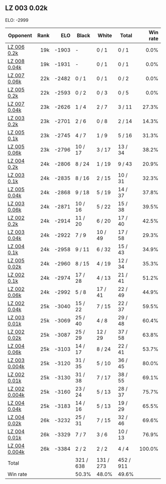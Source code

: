 ## LZ 003 0.02k ##

ELO: -2999

Opponent | Rank | ELO | Black | White | Total | Win rate
---------|-----:|----:|-------|-------|-------|-------:
[LZ 006 0.2k](LZ%20006%200.2k.md) | 19k | -1903 | - | 0 / 1 | 0 / 1 | 0.0%
[LZ 008 0.04k](LZ%20008%200.04k.md) | 19k | -1931 | - | 0 / 1 | 0 / 1 | 0.0%
[LZ 007 0.06k](LZ%20007%200.06k.md) | 22k | -2482 | 0 / 1 | 0 / 1 | 0 / 2 | 0.0%
[LZ 005 0.2k](LZ%20005%200.2k.md) | 22k | -2593 | 0 / 2 | 0 / 3 | 0 / 5 | 0.0%
[LZ 007 0.04k](LZ%20007%200.04k.md) | 23k | -2626 | 1 / 4 | 2 / 7 | 3 / 11 | 27.3%
[LZ 003 0.2k](LZ%20003%200.2k.md) | 23k | -2701 | 2 / 6 | 0 / 8 | 2 / 14 | 14.3%
[LZ 005 0.1k](LZ%20005%200.1k.md) | 23k | -2745 | 4 / 7 | 1 / 9 | 5 / 16 | 31.3%
[LZ 005 0.06k](LZ%20005%200.06k.md) | 23k | -2796 | 10 / 17 | 3 / 17 | 13 / 34 | 38.2%
[LZ 004 0.2k](LZ%20004%200.2k.md) | 24k | -2806 | 8 / 24 | 1 / 19 | 9 / 43 | 20.9%
[LZ 003 0.1k](LZ%20003%200.1k.md) | 24k | -2835 | 8 / 16 | 2 / 15 | 10 / 31 | 32.3%
[LZ 005 0.04k](LZ%20005%200.04k.md) | 24k | -2868 | 9 / 18 | 5 / 19 | 14 / 37 | 37.8%
[LZ 003 0.06k](LZ%20003%200.06k.md) | 24k | -2871 | 10 / 16 | 5 / 22 | 15 / 38 | 39.5%
[LZ 002 0.2k](LZ%20002%200.2k.md) | 24k | -2914 | 11 / 20 | 6 / 20 | 17 / 40 | 42.5%
[LZ 003 0.04k](LZ%20003%200.04k.md) | 24k | -2922 | 7 / 9 | 10 / 49 | 17 / 58 | 29.3%
[LZ 004 0.1k](LZ%20004%200.1k.md) | 24k | -2958 | 9 / 11 | 6 / 32 | 15 / 43 | 34.9%
[LZ 005 0.02k](LZ%20005%200.02k.md) | 24k | -2960 | 8 / 15 | 4 / 19 | 12 / 34 | 35.3%
[LZ 002 0.1k](LZ%20002%200.1k.md) | 24k | -2974 | 17 / 28 | 4 / 13 | 21 / 41 | 51.2%
[LZ 002 0.06k](LZ%20002%200.06k.md) | 24k | -2992 | 5 / 8 | 17 / 41 | 22 / 49 | 44.9%
[LZ 002 0.04k](LZ%20002%200.04k.md) | 25k | -3040 | 15 / 22 | 7 / 15 | 22 / 37 | 59.5%
[LZ 003 0.01k](LZ%20003%200.01k.md) | 25k | -3069 | 25 / 40 | 4 / 8 | 29 / 48 | 60.4%
[LZ 002 0.02k](LZ%20002%200.02k.md) | 25k | -3087 | 25 / 29 | 12 / 29 | 37 / 58 | 63.8%
[LZ 004 0.06k](LZ%20004%200.06k.md) | 25k | -3103 | 14 / 17 | 8 / 24 | 22 / 41 | 53.7%
[LZ 003 0.004k](LZ%20003%200.004k.md) | 25k | -3120 | 31 / 35 | 5 / 10 | 36 / 45 | 80.0%
[LZ 002 0.01k](LZ%20002%200.01k.md) | 25k | -3130 | 31 / 38 | 7 / 17 | 38 / 55 | 69.1%
[LZ 002 0.004k](LZ%20002%200.004k.md) | 25k | -3160 | 23 / 24 | 5 / 13 | 28 / 37 | 75.7%
[LZ 004 0.04k](LZ%20004%200.04k.md) | 25k | -3183 | 14 / 16 | 5 / 13 | 19 / 29 | 65.5%
[LZ 004 0.02k](LZ%20004%200.02k.md) | 26k | -3232 | 25 / 31 | 7 / 15 | 32 / 46 | 69.6%
[LZ 004 0.01k](LZ%20004%200.01k.md) | 26k | -3329 | 7 / 7 | 3 / 6 | 10 / 13 | 76.9%
[LZ 004 0.004k](LZ%20004%200.004k.md) | 26k | -3384 | 2 / 2 | 2 / 2 | 4 / 4 | 100.0%
Total | | | 321 / 638 | 131 / 273 | 452 / 911 | 
Win rate| | | 50.3% | 48.0% | 49.6% | 
